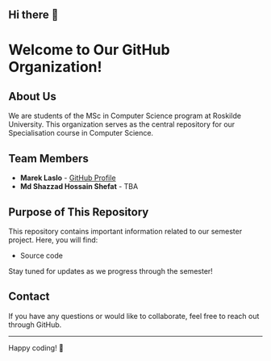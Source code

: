 ## Hi there 👋

# Welcome to Our GitHub Organization!

## About Us
We are students of the MSc in Computer Science program at Roskilde University. This organization serves as the central repository for our Specialisation course in Computer Science.

## Team Members
- **Marek Laslo** - [GitHub Profile](https://github.com/MarLaslo)
- **Md Shazzad Hossain Shefat** - TBA

## Purpose of This Repository
This repository contains important information related to our semester project. Here, you will find:
- Source code

Stay tuned for updates as we progress through the semester!

## Contact
If you have any questions or would like to collaborate, feel free to reach out through GitHub.

---
Happy coding! 🚀


